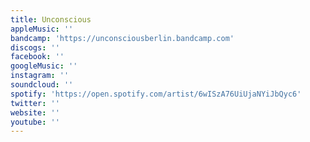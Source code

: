 ```yaml
---
title: Unconscious
appleMusic: ''
bandcamp: 'https://unconsciousberlin.bandcamp.com'
discogs: ''
facebook: ''
googleMusic: ''
instagram: ''
soundcloud: ''
spotify: 'https://open.spotify.com/artist/6wISzA76UiUjaNYiJbQyc6'
twitter: ''
website: ''
youtube: ''
---
```

